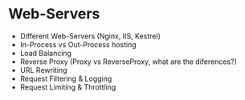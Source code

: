 # Web-Servers

* Different Web-Servers (Nginx, IIS, Kestrel)
* In-Process vs Out-Process hosting
* Load Balancing
* Reverse Proxy (Proxy vs ReverseProxy, what are the diferences?)
* URL Rewriting
* Request Filtering & Logging
* Request Limiting & Throttling
